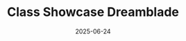 ---
date: 2025-06-24
image_path: /images/gallery/class-showcase-dreamblade.jpg
title: Class Showcase Dreamblade
description: Dreamblade
source: https://bsky.app/profile/fpcstudio.bsky.social/post/3lserwgnalw2z
height: 610
width: 1080 
tags: ["Class", "Concept"]
---